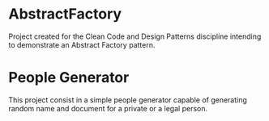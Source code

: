 # AbstractFactory
Project created for the Clean Code and Design Patterns discipline intending to demonstrate an Abstract Factory pattern.
# People Generator
This project consist in a simple people generator capable of generating random name and document for a private or a legal person.
